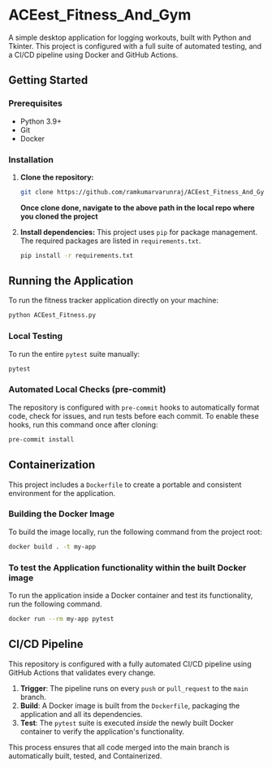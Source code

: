 # ACEest_Fitness_And_Gym

A simple desktop application for logging workouts, built with Python and Tkinter. This project is configured with a full suite of automated testing, and a CI/CD pipeline using Docker and GitHub Actions.

##  Getting Started

### Prerequisites

- Python 3.9+
- Git
- Docker

### Installation

1.  **Clone the repository:**
    ```bash
    git clone https://github.com/ramkumarvarunraj/ACEest_Fitness_And_Gym.git
    ```
    **Once clone done, navigate to the above path in the local repo where you cloned the project**

2.  **Install dependencies:**
    This project uses `pip` for package management. The required packages are listed in `requirements.txt`.
    ```bash
    pip install -r requirements.txt
    ```

##  Running the Application

To run the fitness tracker application directly on your machine:
```bash
python ACEest_Fitness.py
```

### Local Testing

To run the entire `pytest` suite manually:
```bash
pytest
```

### Automated Local Checks (pre-commit)

The repository is configured with `pre-commit` hooks to automatically format code, check for issues, and run tests before each commit. To enable these hooks, run this command once after cloning:
```bash
pre-commit install
```

## Containerization

This project includes a `Dockerfile` to create a portable and consistent environment for the application.

### Building the Docker Image

To build the image locally, run the following command from the project root:
```bash
docker build . -t my-app
```

### To test the Application functionality within the built Docker image

To run the application inside a Docker container and test its functionality, run the following command.
```bash
docker run --rm my-app pytest
```

## CI/CD Pipeline

This repository is configured with a fully automated CI/CD pipeline using GitHub Actions that validates every change.

1.  **Trigger**: The pipeline runs on every `push` or `pull_request` to the `main` branch.
2.  **Build**: A Docker image is built from the `Dockerfile`, packaging the application and all its dependencies.
3.  **Test**: The `pytest` suite is executed *inside* the newly built Docker container to verify the application's functionality.

This process ensures that all code merged into the main branch is automatically built, tested, and Containerized.
